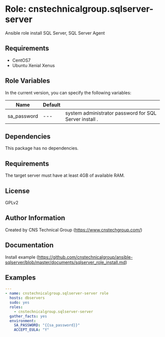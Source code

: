 Role: cnstechnicalgroup.sqlserver-server
========

Ansible role install SQL Server, SQL Server Agent

Requirements
------------

* CentOS7 
* Ubuntu Xenial Xenus

Role Variables
--------------

In the current version, you can specify the following variables:

| Name                  | Default |                                                              |
|-----------------------|---------|--------------------------------------------------------------|
| sa_password           |   ---   | system administrator password for SQL Server install .  |


Dependencies
------------

This package has no dependencies.


Requirements
------------

The target server must have at least 4GB of available RAM. 


License
-------

GPLv2

Author Information
------------------

Created by CNS Technical Group (https://www.cnstechgroup.com/)

Documentation
------------------

Install example (https://github.com/cnstechnicalgroup/ansible-sqlserver/blob/master/documents/sqlserver_role_install.md)

Examples
--------

```yaml
---
- name: cnstechnicalgroup.sqlserver-server role 
  hosts: dbservers
  sudo: yes
  roles: 
    - cnstechnicalgroup.sqlserver-server
  gather_facts: yes
  environment:
    SA_PASSWORD: "{{sa_password}}"
    ACCEPT_EULA: "Y"


```

